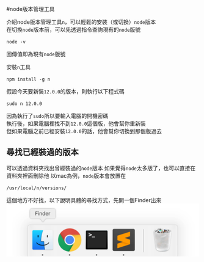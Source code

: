 #node版本管理工具

介紹node版本管理工具`n`，可以輕鬆的安裝（或切換）`node`版本  
在切換`node`版本前，可以先透過指令查詢現有的`node`版號

```
node -v
```

回傳值即為現有`node`版號

安裝`n`工具

```
npm install -g n
```

假設今天要新裝`12.0.0`的版本，則執行以下程式碼

```
sudo n 12.0.0
```

因為執行了`sudo`所以要輸入電腦的開機密碼  
執行後，如果電腦裡找不到`12.0.0`這個版，他會幫你重新裝  
但如果電腦之前已經安裝`12.0.0`的話，他會幫你切換到那個版過去

## 尋找已經裝過的版本

可以透過資料夾找出曾經裝過的`node`版本
如果覺得`node`太多版了，也可以直接在資料夾裡面刪除他 以mac為例，`node`版本會放置在

```
/usr/local/n/versions/
```

這個地方不好找，以下說明具體的尋找方式，先開一個Finder出來
![](https://raw.githubusercontent.com/ianchen0419/notes/master/img/node版本管理工具/01.png)

